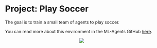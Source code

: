 # Project: Play Soccer
The goal is to train a small team of agents to play soccer.

You can read more about this environment in the ML-Agents GitHub [here](https://github.com/Unity-Technologies/ml-agents/blob/master/docs/Learning-Environment-Examples.md).
<p align="center">
  <img src="https://classroom.udacity.com/nanodegrees/nd893/parts/ec710e48-f1c5-4f1c-82de-39955d168eaa/modules/89b85bd0-0add-4548-bce9-3747eb099e60/lessons/3cf5c0c4-e837-4fe6-8071-489dcdb3ab3e/concepts/f33c537d-8de7-413b-8004-74374e992fd4#"/>
</p>
